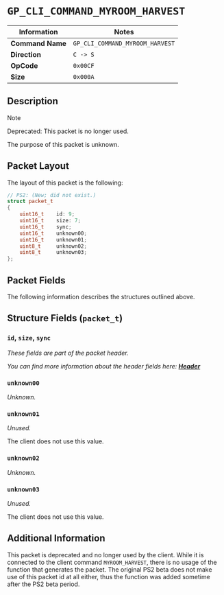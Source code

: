 # `GP_CLI_COMMAND_MYROOM_HARVEST`

| Information               | Notes |
|---                        |---    |
| **Command Name**          | `GP_CLI_COMMAND_MYROOM_HARVEST` |
| **Direction**             | `C -> S` |
| **OpCode**                | `0x00CF` |
| **Size**                  | `0x000A` |

## Description

> [!NOTE]
> Deprecated: This packet is no longer used.

The purpose of this packet is unknown.

## Packet Layout

The layout of this packet is the following:

```cpp
// PS2: (New; did not exist.)
struct packet_t
{
    uint16_t    id: 9;
    uint16_t    size: 7;
    uint16_t    sync;
    uint16_t    unknown00;
    uint16_t    unknown01;
    uint8_t     unknown02;
    uint8_t     unknown03;
};
```

## Packet Fields

The following information describes the structures outlined above.

## Structure Fields (`packet_t`)

### `id`, `size`, `sync`

_These fields are part of the packet header._

_You can find more information about the header fields here: [**Header**](/world/HEADER.md)_

### `unknown00`

_Unknown._

### `unknown01`

_Unused._

The client does not use this value.

### `unknown02`

_Unknown._

### `unknown03`

_Unused._

The client does not use this value.

## Additional Information

This packet is deprecated and no longer used by the client. While it is connected to the client command `MYROOM_HARVEST`, there is no usage of the function that generates the packet. The original PS2 beta does not make use of this packet id at all either, thus the function was added sometime after the PS2 beta period.
